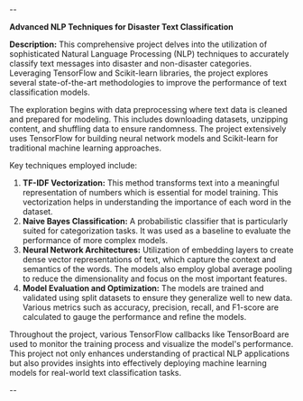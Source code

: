 --

**Advanced NLP Techniques for Disaster Text Classification**

**Description:**
This comprehensive project delves into the utilization of sophisticated Natural Language Processing (NLP) techniques to accurately classify text messages into disaster and non-disaster categories. Leveraging TensorFlow and Scikit-learn libraries, the project explores several state-of-the-art methodologies to improve the performance of text classification models.

The exploration begins with data preprocessing where text data is cleaned and prepared for modeling. This includes downloading datasets, unzipping content, and shuffling data to ensure randomness. The project extensively uses TensorFlow for building neural network models and Scikit-learn for traditional machine learning approaches.

Key techniques employed include:
1. **TF-IDF Vectorization:** This method transforms text into a meaningful representation of numbers which is essential for model training. This vectorization helps in understanding the importance of each word in the dataset.
2. **Naive Bayes Classification:** A probabilistic classifier that is particularly suited for categorization tasks. It was used as a baseline to evaluate the performance of more complex models.
3. **Neural Network Architectures:** Utilization of embedding layers to create dense vector representations of text, which capture the context and semantics of the words. The models also employ global average pooling to reduce the dimensionality and focus on the most important features.
4. **Model Evaluation and Optimization:** The models are trained and validated using split datasets to ensure they generalize well to new data. Various metrics such as accuracy, precision, recall, and F1-score are calculated to gauge the performance and refine the models.

Throughout the project, various TensorFlow callbacks like TensorBoard are used to monitor the training process and visualize the model's performance. This project not only enhances understanding of practical NLP applications but also provides insights into effectively deploying machine learning models for real-world text classification tasks.

--
